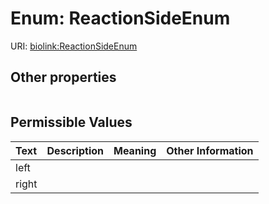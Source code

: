 
# Enum: ReactionSideEnum




URI: [biolink:ReactionSideEnum](https://w3id.org/biolink/vocab/ReactionSideEnum)


## Other properties

|  |  |  |
| --- | --- | --- |

## Permissible Values

| Text | Description | Meaning | Other Information |
| :--- | :---: | :---: | ---: |
| left |  |  |  |
| right |  |  |  |

